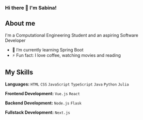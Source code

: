 ### Hi there 👋 I'm Sabina!

## About me
I'm a Computational Engineering Student and an aspiring Software Developer

- 🌱 I’m currently learning Spring Boot 
- ⚡ Fun fact: I love coffee, watching movies and reading  

## My Skills 
**Languages:** `HTML` `CSS` `JavaScript` `TypeScript` `Java` `Python` `Julia`  

**Frontend Development:** `Vue.js` `React` 

**Backend Development:** `Node.js` `Flask` 

**Fullstack Development:** `Next.js` 

<!--- **sabinabakh/sabinabakh** is a ✨ _special_ ✨ repository because its `README.md` (this file) appears on your GitHub profile.

Here are some ideas to get you started:
- 🔭 I’m currently working on ...
- 🌱 I’m currently learning ...
- 👯 I’m looking to collaborate on ...
- 🤔 I’m looking for help with ...
- 🥅 2024 Goals:
- 💬 Ask me about ...
- 📫 How to reach me: ...
- 😄 Pronouns: ...
- ⚡ Fun fact: ...
--->
